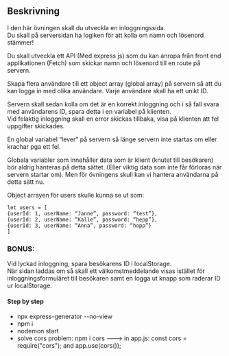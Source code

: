 ## Beskrivning
I den här övningen skall du utveckla en inloggningssida.  
Du skall på serversidan ha logiken för att kolla om namn och lösenord stämmer!

 

Du skall utveckla ett API (Med express js) som du kan anropa från front end applikationen (Fetch) som skickar namn och lösenord till en route på servern.

Skapa flera användare till ett object array (global array) på servern så att du kan logga in med olika användare. Varje användare skall ha ett unikt ID.

Servern skall sedan kolla om det är en korrekt inloggning och i så fall svara med användarens ID, spara detta i en variabel på klienten.  
Vid felaktig inloggning skall en error skickas tillbaka, visa på klienten att fel uppgifter skickades.

En global variabel “lever” på servern så länge servern inte startas om eller krachar pga ett fel.

Globala variabler som innehåller data som är klient (knutet till besökaren) bör aldrig hanteras på detta sättet. (Eller viktig data som inte får förloras när servern startar om). Men för övningens skull kan vi hantera användarna på detta sätt nu.

Object arrayen för users skulle kunna se ut som:
```
let users = [
{userId: 1, userName: “Janne”, password: “test”},
{userId: 2, userName: “Kalle”, password: “hepp”},
{userId: 3, userName: “Anna”, password: “hopp”}
] 
```

### BONUS:

Vid lyckad inloggning, spara besökarens ID i localStorage.  
När sidan laddas om så skall ett välkomstmeddelande visas istället för inloggningsformuläret till besökaren samt en logga ut knapp som raderar ID ur localStorage.

#### Step by step
- npx express-generator --no-view
- npm i 
- nodemon start
- solve cors problem: npm i cors ---> in app.js: const cors = require("cors"); and app.use(cors());

